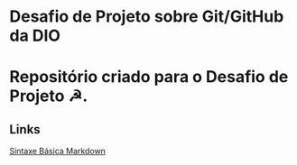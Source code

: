 # Desafio de Projeto sobre Git/GitHub da DIO

<h1>Repositório criado para o Desafio de Projeto ☭.</h1>

## Links
[Sintaxe Básica Markdown](https://www.markdownguide.org/basic-syntax)

